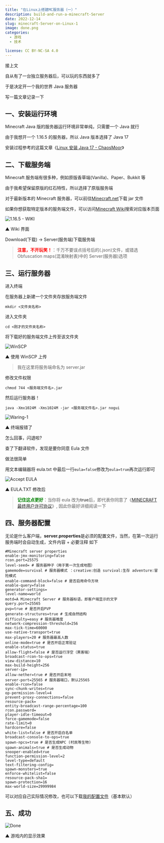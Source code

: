 ```yaml
---
title: "在Linux上搭建MC服务器（一）"
description: build-and-run-a-minecraft-Server
date: 2022-12-14
slug: minecraft-Server-on-Linux-1
image: done.png
categories:
  - 游戏
  - 技术

license: CC BY-NC-SA 4.0
---
```


接上文

自从有了一台独立服务器后，可以玩的东西就多了

于是决定开一个我的世界 Java 服务器

写一篇文章记录一下

## 一、安装运行环境

Minecraft Java 版的服务器运行环境非常单纯，只需要一个 Java 就行

由于我想开一个 1.16.5 的服务器，所以 Java 版本选择了 Java 17

安装过程参考的这篇文章《[Linux 安装 Java 17 - ChaosMoor](https://www.cnblogs.com/chaosmoor/p/15897693.html)》

## 二、下载服务端

Minecraft 服务端有很多种，例如原版香草端(Vanilla)、Paper、Bukkit 等

由于我希望保留原版的红石特性，所以选择了原版服务端

对于最新版本的 Minecraft 服务器，可以前往[Minecraft.net](https://www.minecraft.net/download/server)下载 jar 文件

如果你想获取特定版本的服务端文件，可以访问[Minecraft Wiki](https://minecraft.fandom.com/wiki/Minecraft_Wiki)搜索对应版本页面

![1.16.5 - WIKI](wiki.png)

▲ Wiki 界面

Download(下载) -> Server(服务端)下载服务端

> <span style="color:red !important"><b>注意，不开玩笑！</b></span>：千万不要误点括号后的(.json)文件，或错选 Obfuscation maps(混淆映射表)中的 Server(服务器)选项

## 三、运行服务器

进入终端

在服务器上新建一个文件夹存放服务端文件

`mkdir <文件夹名称>`

进入文件夹

`cd <刚才的文件夹名称>`

将下载好的服务端文件上传至该文件夹

![WinSCP](winscp-upload.png)

▲ 使用 WinSCP 上传

> 我在这里将服务端命名为 server.jar

修改文件权限

`chmod 744 <服务端文件名>.jar`

然后运行服务器！

`java -Xmx1024M -Xms1024M -jar <服务端文件名>.jar nogui`

![Waring-1](waring-1.png)

▲ 终端报错了

怎么回事，闪退啦?

查了下翻译软件，发现是要你同意 Eula 文件

做法很简单

用文本编辑器将 eula.txt 中最后一行`eula=false`修改为`eula=true`再次运行即可

![Accept EULA](eula-true.png)

▲ EULA.TXT 修改后

> <span style="color:green !important"><b>记住这点更好</b></span>：当你将 eula 改为**true**后，即代表你同意了《[MINECRAFT 最终用户许可协议](https://account.mojang.com/documents/minecraft_eula)》, 因此你最好详细阅读一下

## 四、服务器配置

无论是什么客户端，**server.properties**是必须的配置文件，当然，在第一次运行服务端时会自动生成，文件内容 + 必要注释 如下

```
#Minecraft server properties
enable-jmx-monitoring=false
rcon.port=25575
level-seed= # 服务器种子（用于第一次生成地图）
gamemode=survival # 服务器模式 ：creative:创造 survival:生存 adventure:冒险模式
enable-command-block=false # 是否启用命令方块
enable-query=false
generator-settings=
level-name=world
motd=A Minecraft Server # 服务器标语，即客户端显示的文字
query.port=25565
pvp=true # 是否开启PVP
generate-structures=true # 生成自然结构
difficulty=easy # 服务器难度
network-compression-threshold=256
max-tick-time=60000
use-native-transport=true
max-players=20 # 服务器最高人数
online-mode=true # 是否开启正常验证
enable-status=true
allow-flight=false # 是否运行浮空（黑客端）
broadcast-rcon-to-ops=true
view-distance=10
max-build-height=256
server-ip=
allow-nether=true # 是否开启末地
server-port=25565 # 服务器端口，默认25565
enable-rcon=false
sync-chunk-writes=true
op-permission-level=4
prevent-proxy-connections=false
resource-pack=
entity-broadcast-range-percentage=100
rcon.password=
player-idle-timeout=0
force-gamemode=false
rate-limit=0
hardcore=false
white-list=false # 是否开启白名单
broadcast-console-to-ops=true
spawn-npcs=true # 是否生成NPC (村民等生物)
spawn-animals=true # 是否生成动物
snooper-enabled=true
function-permission-level=2
level-type=default
text-filtering-config=
spawn-monsters=true
enforce-whitelist=false
resource-pack-sha1=
spawn-protection=16
max-world-size=29999984
```

可以对应自己实际情况修改，也可以下载[我的配置文件](server.properties)（基本默认）

## 五、成功

![Done](done.png)

▲ 游戏内的显示效果
